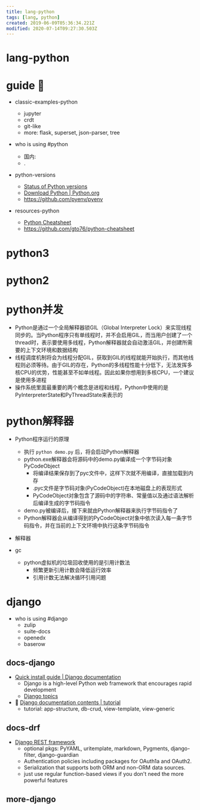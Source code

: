 ```yaml
---
title: lang-python
tags: [lang, python]
created: 2019-06-09T05:36:34.221Z
modified: 2020-07-14T09:27:30.503Z
---
```


# lang-python

# guide 🐍

- classic-examples-python
  - jupyter
  - crdt
  - git-like
  - more: flask, superset, json-parser, tree

- who is using #python
  - 国内: 
  - .

- python-versions
  - [Status of Python versions](https://devguide.python.org/versions/)
  - [Download Python | Python.org](https://www.python.org/downloads/)
  - https://github.com/pyenv/pyenv

- resources-python
  - [Python Cheatsheet](https://www.pythoncheatsheet.org/cheatsheet/basics)
  - https://github.com/gto76/python-cheatsheet
# python3

# python2

# python并发
- Python是通过一个全局解释器锁GIL（Global Interpreter Lock）来实现线程同步的。当Python程序只有单线程时，并不会启用GIL，而当用户创建了一个thread时，表示要使用多线程，Python解释器就会自动激活GIL，并创建所需要的上下文环境和数据结构
- 线程调度机制将会为线程分配GIL，获取到GIL的线程就能开始执行，而其他线程则必须等待。由于GIL的存在，Python的多线程性能十分低下，无法发挥多核CPU的优势，性能甚至不如单线程。因此如果你想用到多核CPU，一个建议是使用多进程
- 操作系统里面最重要的两个概念是进程和线程，Python中使用的是PyInterpreterState和PyThreadState来表示的
# python解释器
- Python程序运行的原理
  - 执行 `python demo.py` 后，将会启动Python解释器
  - python.exe解释器会将源码中的demo.py编译成一个字节码对象PyCodeObject
    - 将编译结果保存到了pyc文件中，这样下次就不用编译，直接加载到内存
    - .pyc文件是字节码对象(PyCodeObject)在本地磁盘上的表现形式
    - PyCodeObject对象包含了源码中的字符串、常量值以及通过语法解析后编译生成的字节码指令
  - demo.py被编译后，接下来就由Python解释器来执行字节码指令了
  - Python解释器会从编译得到的PyCodeObject对象中依次读入每一条字节码指令，并在当前的上下文环境中执行这条字节码指令

- 解释器
- gc
  - python虚拟机的垃圾回收使用的是引用计数法
    - 频繁更新引用计数会降低运行效率
    - 引用计数无法解决循环引用问题
# django
- who is using #django
  - zulip
  - suite-docs
  - openedx
  - baserow

## docs-django

- [Quick install guide | Django documentation](https://docs.djangoproject.com/en/5.2/intro/install/)
  - Django is a high-level Python web framework that encourages rapid development
  - [Django topics](https://docs.djangoproject.com/en/5.2/topics/)
- 🌰 [Django documentation contents | tutorial](https://docs.djangoproject.com/en/5.2/contents/)
  - tutorial: app-structure, db-crud, view-template, view-generic

## docs-drf

- [Django REST framework](https://www.django-rest-framework.org/)
  - optional pkgs: PyYAML, uritemplate, markdown, Pygments, django-filter, django-guardian
  - Authentication policies including packages for OAuth1a and OAuth2.
  - Serialization that supports both ORM and non-ORM data sources.
  - just use regular function-based views if you don't need the more powerful features

## more-django
